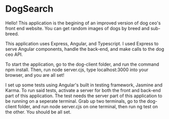 # DogSearch

Hello! This application is the begining of an improved version of dog ceo's front end website. You can get random images of dogs by breed and sub-breed. 

This application uses Express, Angular, and Typescript. I used Express to serve Angular components, handle the back-end, and make calls to the dog ceo API.

To start the application, go to the dog-client folder, and run the command npm install. Then, run node server.cjs, type localhost:3000 into your browser, and you are all set!

I set up some tests using Angular's built in testing framework, Jasmine and Karma. To run said tests, activate a server for both the front and back-end part of this application. The test needs the server part of this application to be running on a seperate terminal. Grab up two terminals, go to the dog-client folder, and run node server.cjs on one terminal, then run ng test on the other. You should be all set. 